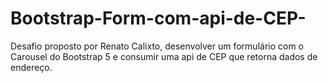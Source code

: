 # Bootstrap-Form-com-api-de-CEP-
Desafio proposto por Renato Calixto, desenvolver um formulário com o Carousel do Bootstrap 5 e consumir uma api de CEP que retorna dados de endereço. 
